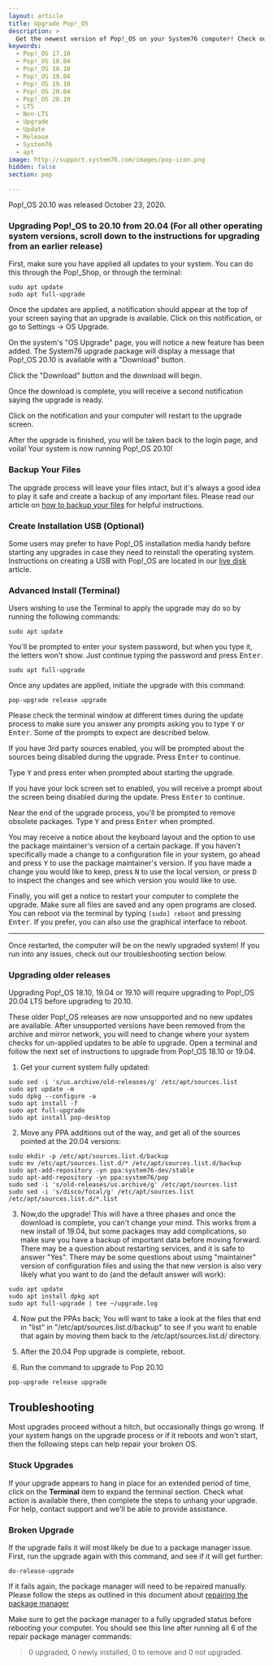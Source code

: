 ```yaml
---
layout: article
title: Upgrade Pop!_OS
description: >
  Get the newest version of Pop!_OS on your System76 computer! Check out our upgrade directions.
keywords:
  - Pop!_OS 17.10
  - Pop!_OS 18.04
  - Pop!_OS 18.10
  - Pop!_OS 19.04
  - Pop!_OS 19.10
  - Pop!_OS 20.04
  - Pop!_OS 20.10
  - LTS
  - Non-LTS
  - Upgrade
  - Update
  - Release
  - System76
  - apt
image: http://support.system76.com/images/pop-icon.png
hidden: false
section: pop

---
```

Pop!\_OS 20.10 was released October 23, 2020.

### Upgrading Pop!\_OS to 20.10 from 20.04 (For all other operating system versions, scroll down to the instructions for upgrading from an earlier release)

First, make sure you have applied all updates to your system. You can do this through the Pop!\_Shop, or through the terminal:

```
sudo apt update
sudo apt full-upgrade
```

Once the updates are applied, a notification should appear at the top of your screen saying that an upgrade is available. Click on this notification, or go to Settings -> OS Upgrade.

On the system's "OS Upgrade" page, you will notice a new feature has been added. The System76 upgrade package will display a message that Pop!\_OS 20.10 is available with a "Download" button.

Click the "Download" button and the download will begin.

Once the download is complete, you will receive a second notification saying the upgrade is ready.

Click on the notification and your computer will restart to the upgrade screen.

After the upgrade is finished, you will be taken back to the login page, and voila! Your system is now running Pop!\_OS 20.10!

### Backup Your Files

The upgrade process will leave your files intact, but it's always a good idea to play it safe and create a backup of any important files. Please read our article on [how to backup your files](/articles/backup-files/) for helpful instructions.

### Create Installation USB (Optional)

Some users may prefer to have Pop!\_OS installation media handy before starting any upgrades in case they need to reinstall the operating system. Instructions on creating a USB with Pop!\_OS are located in our [live disk](/articles/live-disk/) article.

### Advanced Install (Terminal)

Users wishing to use the Terminal to apply the upgrade may do so by running the following commands:

```
sudo apt update
```
You'll be prompted to enter your system password, but when you type it, the letters won't show. Just continue typing the password and press <kbd>Enter</kbd>.

```
sudo apt full-upgrade
```

Once any updates are applied, initiate the upgrade with this command:

```
pop-upgrade release upgrade
```

Please check the terminal window at different times during the update process to make sure you answer any prompts asking you to type <kbd>Y</kbd> or <kbd>Enter</kbd>. Some of the prompts to expect are described below.

If you have 3rd party sources enabled, you will be prompted about the sources being disabled during the upgrade. Press <kbd>Enter</kbd> to continue.

Type <kbd>Y</kbd> and press enter when prompted about starting the upgrade.

If you have your lock screen set to enabled, you will receive a prompt about the screen being disabled during the update. Press <kbd>Enter</kbd> to continue.

Near the end of the upgrade process, you'll be prompted to remove obsolete packages. Type <kbd>Y</kbd> and press <kbd>Enter</kbd>  when prompted.

You may receive a notice about the keyboard layout and the option to use the package maintainer's version of a certain package. If you haven't specifically made a change to a configuration file in your system, go ahead and press <kbd>Y</kbd> to use the package maintainer's version. If you have made a change you would like to keep, press <kbd>N</kbd> to use the local version, or press <kbd>D</kbd> to inspect the changes and see which version you would like to use.

Finally, you will get a notice to restart your computer to complete the upgrade. Make sure all files are saved and any open programs are closed. You can reboot via the terminal by typing `[sudo] reboot` and pressing <kbd>Enter</kbd>. If you prefer, you can also use the graphical interface to reboot.

---

Once restarted, the computer will be on the newly upgraded system! If you run into any issues, check out our troubleshooting section below.

### Upgrading older releases

Upgrading Pop!\_OS 18.10, 19.04 or 19.10 will require upgrading to Pop!\_OS 20.04 LTS before upgrading to 20.10.

These older Pop!\_OS releases are now unsupported and no new updates are available. After unsupported versions have been removed from the archive and mirror network, you will need to change where your system checks for un-applied updates to be able to upgrade. Open a terminal and follow the next set of instructions to upgrade from Pop!\_OS 18.10 or 19.04.

1) Get your current system fully updated:
```
sudo sed -i 's/us.archive/old-releases/g' /etc/apt/sources.list
sudo apt update -m
sudo dpkg --configure -a
sudo apt install -f
sudo apt full-upgrade
sudo apt install pop-desktop
```

2) Move any PPA additions out of the way, and get all of the sources pointed at the 20.04 versions:
```
sudo mkdir -p /etc/apt/sources.list.d/backup
sudo mv /etc/apt/sources.list.d/* /etc/apt/sources.list.d/backup
sudo apt-add-repository -yn ppa:system76-dev/stable
sudo apt-add-repository -yn ppa:system76/pop
sudo sed -i 's/old-releases/us.archive/g' /etc/apt/sources.list
sudo sed -i 's/disco/focal/g' /etc/apt/sources.list /etc/apt/sources.list.d/*.list
```

3) Now,do the upgrade! This will have a three phases and once the download is complete, you can't change your mind. This works from a new install of 19.04, but some packages may add complications, so make sure you have a backup of important data before moving forward. There may be a question about restarting services, and it is safe to answer "Yes". There may be some questions about using "maintainer" version of configuration files and using the that new version is also very likely what you want to do (and the default answer will work):
```
sudo apt update
sudo apt install dpkg apt
sudo apt full-upgrade | tee ~/upgrade.log
```

4) Now put the PPAs back; You will want to take a look at the files that end in "list" in "/etc/apt/sources.list.d/backup" to see if you want to enable that again by moving them back to the /etc/apt/sources.list.d/ directory.

5) After the 20.04 Pop upgrade is complete, reboot.

6) Run the command to upgrade to Pop 20.10
```
pop-upgrade release upgrade
```
## Troubleshooting

Most upgrades proceed without a hitch, but occasionally things go wrong. If your system hangs on the upgrade process or if it reboots and won't start, then the following steps can help repair your broken OS.

### Stuck Upgrades

If your upgrade appears to hang in place for an extended period of time, click on the **Terminal** item to expand the terminal section. Check what action is available there, then complete the steps to unhang your upgrade. For help, contact support and we'll be able to provide assistance.

### Broken Upgrade

If the upgrade fails it will most likely be due to a package manager issue.  First, run the upgrade again with this command, and see if it will get further:

```
do-release-upgrade
```

If it fails again, the package manager will need to be repaired manually.  Please follow the steps as outlined in this document about [repairing the package manager](/articles/package-manager-pop/)

Make sure to get the package manager to a fully upgraded status before rebooting your computer.  You should see this line after running all 6 of the repair package manager commands:

> 0 upgraded, 0 newly installed, 0 to remove and 0 not upgraded.
